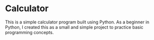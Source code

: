 # Calculator
This is a simple calculator program built using Python.   As a beginner in Python, I created this as a small and simple project   to practice basic programming concepts.
